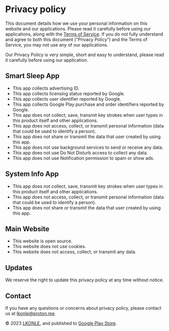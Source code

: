 # Privacy policy
This document details how we use your personal information on this website and our applications. Please read it carefully before using our applications, along with the [Terms of Service](terms.md). If you do not fully understand and agree to both this document (“Privacy Policy”) and the Terms of Service, you may not use any of our applications.

Our Privacy Policy is very simple, short and easy to understand, please read it carefully before using our application.

## Smart Sleep App
- This app collects advertising ID.
- This app collects licensing status reported by Google.
- This app collects user identifier reported by Google.
- This app collects Google Play purchase and order identifiers reported by Google.
- This app does not collect, save, transmit key strokes when user types in this product itself and other applications.
- This app does not access, collect, or transmit personal information (data that could be used to identify a person).
- This app does not share or transmit the data that user created by using this app.
- This app does not use background services to send or receive any data.
- This app does not use Do Not Disturb access to collect any data.
- This app does not use Notification permission to spam or show ads.

## System Info App
- This app does not collect, save, transmit key strokes when user types in this product itself and other applications.
- This app does not access, collect, or transmit personal information (data that could be used to identify a person).
- This app does not share or transmit the data that user created by using this app.

## Main Website
- This website is open source.
- This website does not use cookies.
- This website does not access, collect, or transmit any data.

## Updates
We reserve the right to update this privacy policy at any time without notice. 

## Contact
If you have any questions or concerns about privacy policy, please contact us at [lkonle@proton.me](mailto:lkonle@proton.me).

© 2023 [LKONLE](mailto:lkonle@proton.me), and published to [Google Play Store](https://play.google.com/store/apps/details?id=com.lkonlesoft.smartsleep).
